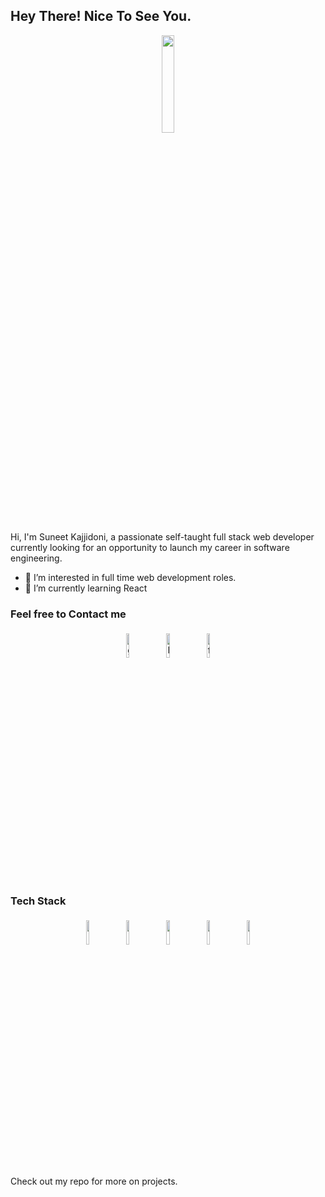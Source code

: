 ## Hey There! Nice To See You.

<p align="center">
<img width="20%" src="https://img.icons8.com/ios-filled/96/000000/programming.png"/>
</p>

Hi, I'm Suneet Kajjidoni, a passionate self-taught full stack web developer currently looking for an opportunity to launch my career in software engineering.

- 👀 I’m interested in full time web development roles.
- 🌱 I’m currently learning React

### Feel free to Contact me 
<p align="center">
	<a href="https://github.com/kajjidonisuneet"><img alt="github" width="10%" style="padding:5px" src="https://img.icons8.com/clouds/100/000000/github.png"/></a>
	<a href="https://www.linkedin.com/in/kajjidonisuneet/"><img alt="linkedin" width="10%" style="padding:5px" src="https://img.icons8.com/clouds/100/000000/linkedin.png"/></a>
	<a href="https://www.facebook.com/kajjidonisuneet"><img alt="facebook" width="10%" style="padding:5px" src="https://img.icons8.com/clouds/100/000000/facebook-new.png"/></a>
</p>


### Tech Stack
<p align="center">
	<img width="10%" style="padding:5px" src="https://img.icons8.com/color/144/000000/python.png"/>
	<img width="10%" style="padding:5px" src="https://img.icons8.com/color/144/000000/javascript.png"/>
    <img width="10%" style="padding:5px" src="https://img.icons8.com/color/144/000000/flask.png"/>
    <img width="10%" style="padding:5px" src="https://img.icons8.com/color/144/000000/html-5--v1.png"/>
    <img width="10%" style="padding:5px" src="https://img.icons8.com/color/144/000000/css3.png"/>
</p>

Check out my repo for more on projects.

<!---
kajjidonisuneet/kajjidonisuneet is a ✨ special ✨ repository because its `README.md` (this file) appears on your GitHub profile.
You can click the Preview link to take a look at your changes.
--->
